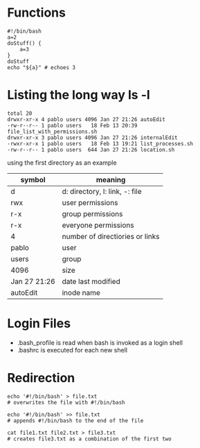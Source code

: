 # Functions
```
#!/bin/bash
a=2
doStuff() {
	a=3
}
doStuff
echo "${a}" # echoes 3
```

# Listing the long way ls -l
```
total 20
drwxr-xr-x 4 pablo users 4096 Jan 27 21:26 autoEdit
-rw-r--r-- 1 pablo users   18 Feb 13 20:39 file_list_with_permissions.sh
drwxr-xr-x 3 pablo users 4096 Jan 27 21:26 internalEdit
-rwxr-xr-x 1 pablo users   18 Feb 13 19:21 list_processes.sh
-rw-r--r-- 1 pablo users  644 Jan 27 21:26 location.sh
```
using the first directory as an example

| symbol | meaning |
|---|---|
| d | d: directory, l: link, -: file |
| rwx | user permissions |
| r-x | group permissions |
| r-x | everyone permissions |
| 4 | number of directiories or links |
| pablo | user |
| users | group |
| 4096 | size |
| Jan 27 21:26 | date last modified |
| autoEdit | inode name |

# Login Files
* .bash\_profile is read when bash is invoked as a login shell
* .bashrc is executed for each new shell

# Redirection
```
echo '#!/bin/bash' > file.txt
# overwrites the file with #!/bin/bash

echo '#!/bin/bash' >> file.txt
# appends #!/bin/bash to the end of the file

cat file1.txt file2.txt > file3.txt
# creates file3.txt as a combination of the first two
```
